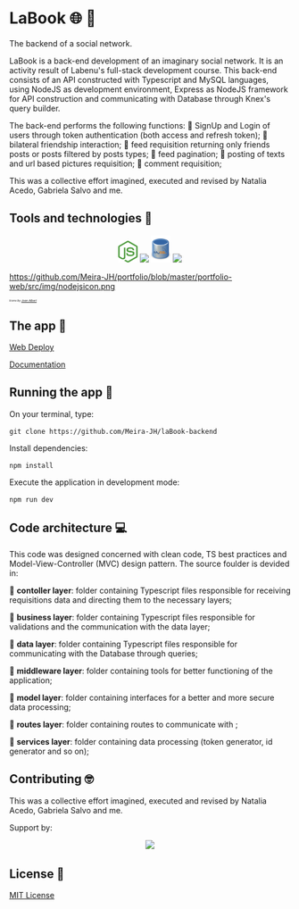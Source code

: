 # LaBook :globe_with_meridians: :speech_balloon:
The backend of a social network.

LaBook is a back-end development of an imaginary social network. It is an activity result of Labenu's full-stack development course. 
This back-end consists of an API constructed with Typescript and MySQL languages, using NodeJS as development environment, Express as NodeJS framework for API construction and communicating with Database through Knex's query builder.

The back-end performs the following functions:
:small_orange_diamond: SignUp and Login of users through token authentication (both access and refresh token);
:small_orange_diamond: bilateral friendship interaction;
:small_orange_diamond: feed requisition returning only friends posts or posts filtered by posts types;
:small_orange_diamond: feed pagination;
:small_orange_diamond: posting of texts and url based pictures requisition;
:small_orange_diamond: comment requisition;


This was a collective effort imagined, executed and revised by Natalia Acedo, Gabriela Salvo and me.

## Tools and technologies :wrench:

<p align="center">
<img width="35px" src="https://github.com/Meira-JH/portfolio/blob/master/portfolio-web/src/img/nodejsicon.png"/>
<img width="35px" src="https://raw.githubusercontent.com/remojansen/logo.ts/master/ts.jpg"/>
<img width="35px" src="https://github.com/Meira-JH/portfolio/blob/master/portfolio-web/src/img/mysqlicon.png"/>
<img height="35px" src="https://github.com/MarioTerron/logo-images/blob/master/logos/expressjs.png"/>
</p>

https://github.com/Meira-JH/portfolio/blob/master/portfolio-web/src/img/nodejsicon.png

<p  style="font-size:5px; text-align:left">
<i>Icons by <a href="https://github.com/jalbertsr/logo-badge-images">Joan Albert</a></i>
</p>

## The app  :iphone:

[Web Deploy]()

[Documentation]()


## Running the app :running:

On your terminal, type:

```
git clone https://github.com/Meira-JH/laBook-backend
```

Install dependencies:
```
npm install
```

Execute the application in development mode:
```
npm run dev 
```

## Code architecture :computer:

This code was designed concerned with clean code, TS best practices and Model-View-Controller (MVC) design pattern. The source foulder is devided in:

:small_blue_diamond: **contoller layer**: folder containing Typescript files responsible for receiving requisitions data and directing them to the necessary layers;

:small_blue_diamond: **business layer**: folder containing Typescript files responsible for validations and the communication with the data layer;

:small_blue_diamond: **data layer**: folder containing Typescript files responsible for communicating with the Database through queries;

:small_blue_diamond: **middleware layer**: folder containing tools for better functioning of the application;

:small_blue_diamond: **model layer**: folder containing interfaces for a better and more secure data processing;

:small_blue_diamond: **routes layer**: folder containing routes to communicate with ;

:small_blue_diamond: **services layer**: folder containing data processing (token generator, id generator and so on);


## Contributing :nerd_face:

This was a collective effort imagined, executed and revised by Natalia Acedo, Gabriela Salvo and me.

Support by:
<p align="center">
<img src="https://uploads-ssl.webflow.com/5e790d30d198385b09366d8f/5eb17dfd4a07be86d2b8951e_Labenu_principal_slogan.png"/>
</p>

## License :page_facing_up:
[MIT License](https://choosealicense.com/licenses/mit/)

